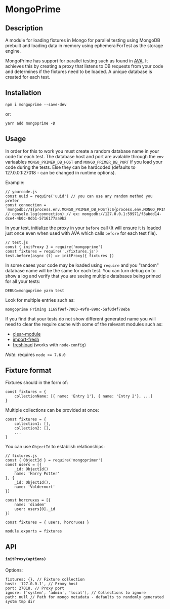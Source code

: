 # MongoPrime

## Description
A module for loading fixtures in Mongo for parallel testing using MongoDB prebuilt and loading data in memory using ephemeralForTest as the storage engine.

MongoPrime has support for parallel testing such as found in [AVA](https://github.com/avajs/ava). It achieves this by creating a proxy that listens to DB requests from your code and determines if the fixtures need to be loaded. A unique database is created for each test. 

## Installation

    npm i mongoprime --save-dev

or:

    yarn add mongoprime -D

## Usage

In order for this to work you must create a random database name in your code for each test. The database host and port are avalable through the `env` variaables `MONGO_PRIMER_DB_HOST` and `MONGO_PRIMER_DB_PORT` if you load your code during the tests. Else they can be hardcoded (defaults to 127.0.0.1:27018 - can be changed in runtime options).


Example:

    // yourcode.js
    const uuid = require('uuid') // you can use any random method you prefer
    const connection = `mongodb://${process.env.MONGO_PRIMER_DB_HOST}:${process.env.MONGO_PRIMER_DB_PORT}/${uuid()}`
    // console.log(connection) // ex: mongodb://127.0.0.1:59971/f3abdd14-dce4-4b0c-8db1-5716177aa9b2

In your test, initialize the proxy in your `before` call (It will ensure it is loaded just once even when used with AVA which calls `before` for each test file).

    // test.js
    const { initProxy } = require('mongoprime')
    const fixtures = require('./fixtures.js')
    test.before(async (t) => initProxy({ fixtures })
    

In some cases your code may be loaded using `require` and you "random" database name will be the same for each test. You can turn debug on to show a log and verify that you are seeing multiple databases being primed for all your tests:

    DEBUG=mongoprime yarn test

Look for multiple entries such as:

    mongoprime Priming 1169f9ef-7803-49f8-890c-5af0d4f78eba

If you find that your tests do not show different generated name you will need to clear the require cache with some of the relevant modules such as:

- [clear-module](https://github.com/sindresorhus/clear-module)
- [import-fresh](https://github.com/sindresorhus/import-fresh)
- [freshload](https://github.com/cyberwombat/freshload) (works with `node-config`)

*Note*: requires `node >= 7.6.0`

## Fixture format

Fixtures should in the form of:
    
    const fixtures = {
        collectionName: [{ name: 'Entry 1'}, { name: 'Entry 2'}, ...]
    }

Multiple collections can be provided at once:

    const fixtures = {
        collection1: [],
        collection2: [],
        ...
    }

You can use `ObjectId` to establish relationships:

    // fixtures.js
    const { ObjectId } = require('mongoprimer') 
    const users = [{ 
        _id: ObjectId()
        name: 'Harry Potter'
    }, { 
        _id: ObjectId(),
        name: 'Voldermort'
    }]

    const horcruxes = [{
        name: 'diadem'
        user: users[0]._id
    }]

    const fixtures = { users, horcruxes }

    module.exports = fixtures


## API

#### `initProxy(options)`
Options:
    
    fixtures: {}, // Fixture collection
    host: '127.0.0.1', // Proxy host
    port: 27018, // Proxy port
    ignore: ['system', 'admin', 'local'], // Collections to ignore
    path: null // Path for mongo metadata - defaults to randomly generated systm tmp dir
